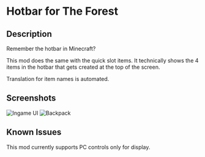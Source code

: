 # Hotbar for The Forest

## Description

Remember the hotbar in Minecraft?

This mod does the same with the quick slot items. It technically shows the 4 items in the hotbar that gets created at the top of the screen.

Translation for item names is automated.

## Screenshots

![Ingame UI](https://i.imgur.com/47M3NAi.png)
![Backpack](https://i.imgur.com/IpPGHUZ.png)

## Known Issues

This mod currently supports PC controls only for display.